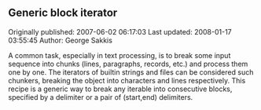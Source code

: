 ## Generic block iterator

Originally published: 2007-06-02 06:17:03
Last updated: 2008-01-17 03:55:45
Author: George Sakkis

A common task, especially in text processing, is to break some input sequence into chunks (lines, paragraphs, records, etc.) and process them one by one. The iterators of builtin strings and files can be considered such chunkers, breaking the object into characters and lines respectively. This recipe is a generic way to break any iterable into consecutive blocks, specified by a delimiter or a pair of (start,end) delimiters.